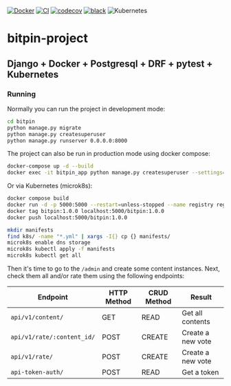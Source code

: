 [![Docker](https://badgen.net/badge/icon/docker?icon=docker&label)](https://https://docker.com/)
[![CI](https://github.com/agn-7/bitpin-project/workflows/build/badge.svg)](https://github.com/agn-7/bitpin-project/actions/workflows/github-actions.yml)
[![codecov](https://codecov.io/gh/agn-7/bitpin-project/branch/main/graph/badge.svg?style=flat-square)](https://codecov.io/gh/agn-7/bitpin-project)
[![black](https://img.shields.io/badge/code%20style-black-000000.svg)](https://github.com/ambv/black)
![Kubernetes](https://img.shields.io/badge/kubernetes-%23326ce5.svg?style=for-the-badge&logo=kubernetes&logoColor=white)

# bitpin-project

## Django + Docker + Postgresql + DRF + pytest + Kubernetes

### Running

Normally you can run the project in development mode:

```bash
cd bitpin
python manage.py migrate
python manage.py createsuperuser
python manage.py runserver 0.0.0.0:8000
```

The project can also be run in production mode using docker compose:

```bash
docker-compose up -d --build
docker exec -it bitpin_app python manage.py createsuperuser --settings=bitpin.product_settings
```

Or via Kubernetes (microk8s):

```bash
docker compose build
docker run -d -p 5000:5000 --restart=unless-stopped --name registry registry:2
docker tag bitpin:1.0.0 localhost:5000/bitpin:1.0.0
docker push localhost:5000/bitpin:1.0.0

mkdir manifests
find k8s/ -name "*.yml" | xargs -I{} cp {} manifests/
microk8s enable dns storage
microk8s kubectl apply -f manifests
microk8s kubectl get all
```


Then it's time to go to the `/admin` and create some content instances. Next, check them all and/or rate them using the following endpoints:

Endpoint |HTTP Method | CRUD Method | Result
-- | -- |-- |--
`api/v1/content/` | GET | READ | Get all contents
`api/v1/rate/:content_id/` | POST | CREATE | Create a new vote
`api/v1/rate/`| POST | CREATE | Create a new vote
`api-token-auth/` | POST | READ | Get a token
